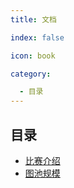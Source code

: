```yaml
---
title: 文档

index: false

icon: book

category:

  - 目录
---
```

## 目录

- [比赛介绍](intro.md)
- [图池规模](mappool.md)
